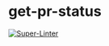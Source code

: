 # get-pr-status

[![Super-Linter](https://github.com/arghpy/get-pr-status/actions/workflows/linter.yml/badge.svg)](https://github.com/marketplace/actions/super-linter)
